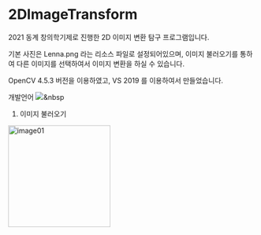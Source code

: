 # 2DImageTransform
2021 동계 창의학기제로 진행한 2D 이미지 변환 탐구 프로그램입니다.

기본 사진은 Lenna.png 라는 리소스 파일로 설정되어있으며, 이미지 불러오기를 통하여 다른 이미지를 선택하여서 이미지 변환을 하실 수 있습니다.

OpenCV 4.5.3 버전을 이용하였고, VS 2019 를 이용하여서 만들었습니다.

개발언어
<img src="https://img.shields.io/badge/Python-3766AB?style=flat-square&logo=Python&logoColor=white"/></a>&nbsp 

1. 이미지 불러오기
<img width="207" alt="image01" src="https://user-images.githubusercontent.com/68294499/149206847-3cd6a128-779f-4329-a502-ecae1f2f2266.png">

